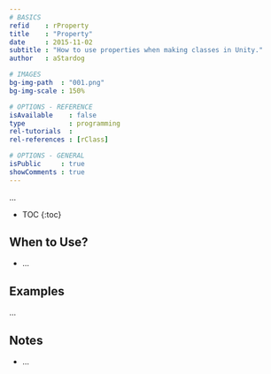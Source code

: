 ```yaml
---
# BASICS
refid    : rProperty
title    : "Property"
date     : 2015-11-02
subtitle : "How to use properties when making classes in Unity."
author   : aStardog

# IMAGES
bg-img-path  : "001.png"
bg-img-scale : 150%

# OPTIONS - REFERENCE
isAvailable    : false
type           : programming
rel-tutorials  : 
rel-references : [rClass]

# OPTIONS - GENERAL
isPublic     : true
showComments : true
---
```

...

* TOC
{:toc}

## When to Use?

* ...

## Examples

...

## Notes

* ...